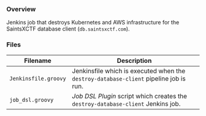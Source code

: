 ### Overview

Jenkins job that destroys Kubernetes and AWS infrastructure for the SaintsXCTF database client (`db.saintsxctf.com`).

### Files

| Filename                  | Description                                                                                |
|---------------------------|--------------------------------------------------------------------------------------------|
| `Jenkinsfile.groovy`      | Jenkinsfile which is executed when the `destroy-database-client` pipeline job is run.      |
| `job_dsl.groovy`          | *Job DSL Plugin* script which creates the `destroy-database-client` Jenkins job.           |